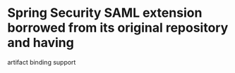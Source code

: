 # Spring Security SAML extension borrowed from its original repository and having
artifact binding support

